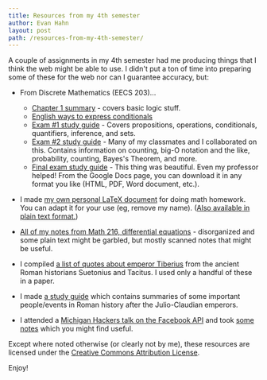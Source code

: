 ```yaml
---
title: Resources from my 4th semester
author: Evan Hahn
layout: post
path: /resources-from-my-4th-semester/
---
```


A couple of assignments in my 4th semester had me producing things that I think the web might be able to use. I didn't put a ton of time into preparing some of these for the web nor can I guarantee accuracy, but:

- From Discrete Mathematics (EECS 203)...

  - [Chapter 1 summary][1] - covers basic logic stuff.
  - [English ways to express conditionals][2]
  - [Exam #1 study guide][3] - Covers propositions, operations, conditionals, quantifiers, inference, and sets.
  - [Exam #2 study guide][4] - Many of my classmates and I collaborated on this. Contains information on counting, big-O notation and the like, probability, counting, Bayes's Theorem, and more.
  - [Final exam study guide][5] - This thing was beautiful. Even my professor helped! From the Google Docs page, you can download it in any format you like (HTML, PDF, Word document, etc.).

- I made [my own personal LaTeX document][6] for doing math homework. You can adapt it for your use (eg, remove my name). ([Also available in plain text format.][7])

- [All of my notes from Math 216, differential equations][8] - disorganized and some plain text might be garbled, but mostly scanned notes that might be useful.

- I compiled [a list of quotes about emperor Tiberius][9] from the ancient Roman historians Suetonius and Tacitus. I used only a handful of these in a paper.

- I made [a study guide][10] which contains summaries of some important people/events in Roman history after the Julio-Claudian emperors.

- I attended a [Michigan Hackers talk on the Facebook API][11] and took [some notes][12] which you might find useful.

Except where noted otherwise (or clearly not by me), these resources are licensed under the [Creative Commons Attribution License][13].

Enjoy!

[1]: https://evanhahn.com/wp-content/uploads/2012/04/203-ch1.html
[2]: https://evanhahn.com/wp-content/uploads/2012/04/203-conditionals.txt
[3]: https://evanhahn.com/wp-content/uploads/2012/04/2031.html
[4]: https://evanhahn.com/wp-content/uploads/2012/04/2032.html
[5]: https://docs.google.com/document/d/1hX-LtkQyKA3tfPZ-WsWTuSDWOm0YCdBrSmwSBNyZHrY/edit
[6]: https://evanhahn.com/wp-content/uploads/2012/04/latex.tex
[7]: https://evanhahn.com/wp-content/uploads/2012/04/latex.txt
[8]: https://evanhahn.com/wp-content/uploads/2012/04/216
[9]: https://evanhahn.com/?page_id=722
[10]: https://evanhahn.com/wp-content/uploads/2012/04/Classic-Civ-376-exam-2-study-guide.txt
[11]: https://www.facebook.com/events/295140433893135/
[12]: https://evanhahn.com/?page_id=742
[13]: http://creativecommons.org/licenses/by/3.0/
